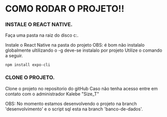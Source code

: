 #  COMO RODAR O PROJETO!!

### INSTALE O REACT NATIVE.
Faça uma pasta na raiz do disco c:.

Instale o React Native na pasta do projeto
OBS: é bom não instalalo globalmente ultilizando o -g deve-se instalalo por projeto 
Utilize o comando a seguir.

```node
npm install expo-cli
```

### CLONE O PROJETO.
Clone o projeto no repositorio do gitHub 
Caso não tenha acesso entre em contato com o administrador Kalebe "Size_T"<br>

OBS: No momento estamos desenvolvendo o projeto na branch 'desenvolvimento' e o 
script sql esta na branch 'banco-de-dados'.